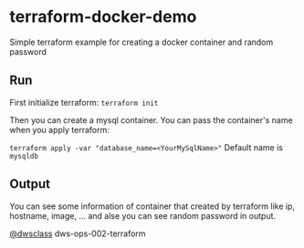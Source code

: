 # terraform-docker-demo
Simple terraform example for creating a docker container and random password

## Run
First initialize terraform:
`terraform init`

Then you can create a mysql container. You can pass the container's name when you apply terraform:


`terraform apply -var "database_name=<YourMySqlName>"`
Default name is `mysqldb`

## Output
You can see some information of container that created by terraform like ip, hostname, image, ... and alse you can see random password in output.


[@dwsclass](‫‪https://github.com/dwsclass‬‬) dws-ops-002-terraform
